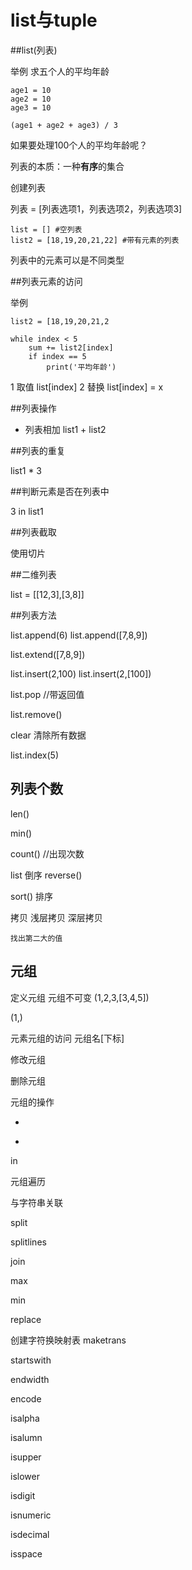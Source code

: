 # list与tuple

##list(列表)

举例 求五个人的平均年龄

```
age1 = 10
age2 = 10
age3 = 10

(age1 + age2 + age3) / 3

```

如果要处理100个人的平均年龄呢？

列表的本质：一种**有序**的集合

创建列表

列表 = [列表选项1，列表选项2，列表选项3]

```
list = [] #空列表
list2 = [18,19,20,21,22] #带有元素的列表
```
列表中的元素可以是不同类型

##列表元素的访问 

举例
```
list2 = [18,19,20,21,2

while index < 5
    sum += list2[index]
    if index == 5
        print('平均年龄')

```

1 取值
list[index]
2 替换
list[index] = x

##列表操作
* 列表相加
list1 + list2


##列表的重复

list1 * 3

##判断元素是否在列表中

3 in list1


##列表截取

使用切片


##二维列表

list = [[12,3],[3,8]]

##列表方法

list.append(6)
list.append([7,8,9])

list.extend([7,8,9])


list.insert(2,100)
list.insert(2,[100])


list.pop //带返回值

list.remove()

clear 清除所有数据

list.index(5)

## 列表个数

len()

min()

count() //出现次数

list 倒序 reverse()

sort() 排序

拷贝 浅层拷贝 深层拷贝

```
找出第二大的值
```


## 元组

定义元组 元组不可变 (1,2,3,[3,4,5])

(1,)

元素元组的访问 元组名[下标]

修改元组

删除元组

元组的操作

+
*
in

元组遍历

与字符串关联

split

splitlines

join

max

min

replace

创建字符换映射表 maketrans

startswith

endwidth

encode

isalpha

isalumn

isupper

islower

isdigit

isnumeric

isdecimal

isspace
